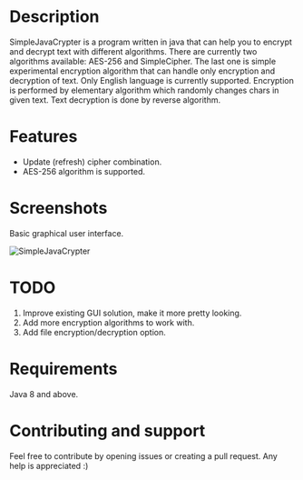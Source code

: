 # Description

SimpleJavaCrypter is a program written in java that can help you to encrypt and decrypt text with different algorithms. There are currently two algorithms available: AES-256 and SimpleCipher. The last one is simple experimental encryption algorithm that can handle only encryption and decryption of text. Only English language is currently supported. Encryption is performed by elementary algorithm which randomly changes chars in given text. Text decryption is done by reverse algorithm.

# Features

* Update (refresh) cipher combination.
* AES-256 algorithm is supported.

# Screenshots

Basic graphical user interface.

![SimpleJavaCrypter](https://raw.githubusercontent.com/MasterFlomaster1/SimpleJavaCrypter/master/content/Capture.PNG)

# TODO

1) Improve existing GUI solution, make it more pretty looking.
2) Add more encryption algorithms to work with.
3) Add file encryption/decryption option.

# Requirements

Java 8 and above.

# Contributing and support

Feel free to contribute by opening issues or creating a pull request. Any help is appreciated :)

